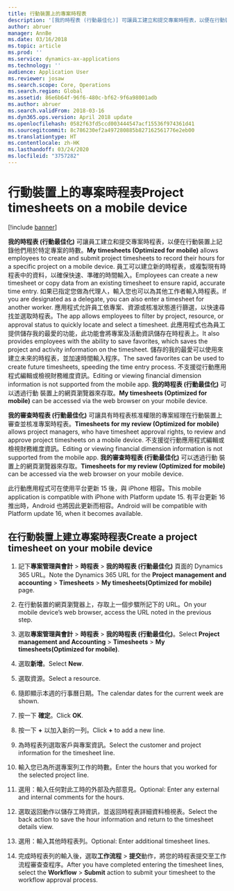 ```yaml
---
title: 行動裝置上的專案時程表
description: '[我的時程表 (行動最佳化)] 可讓員工建立和提交專案時程表，以便在行動裝置上記錄他們用於特定專案的時數。'
author: abruer
manager: AnnBe
ms.date: 03/16/2018
ms.topic: article
ms.prod: ''
ms.service: dynamics-ax-applications
ms.technology: ''
audience: Application User
ms.reviewer: josaw
ms.search.scope: Core, Operations
ms.search.region: Global
ms.assetid: 86e6b64f-96f6-480c-bf62-9f6a98001adb
ms.author: abruer
ms.search.validFrom: 2018-03-16
ms.dyn365.ops.version: April 2018 update
ms.openlocfilehash: 0582f63fd5ccd003444547acf15536f974361d41
ms.sourcegitcommit: 8c786230ef2a497280885b827162561776e2eb00
ms.translationtype: HT
ms.contentlocale: zh-HK
ms.lasthandoff: 03/24/2020
ms.locfileid: "3757282"
---
```

# <a name="project-timesheets-on-a-mobile-device"></a><span data-ttu-id="476f5-103">行動裝置上的專案時程表</span><span class="sxs-lookup"><span data-stu-id="476f5-103">Project timesheets on a mobile device</span></span>

[!include [banner](../includes/banner.md)]

<span data-ttu-id="476f5-104">**我的時程表 (行動最佳化)** 可讓員工建立和提交專案時程表，以便在行動裝置上記錄他們用於特定專案的時數。</span><span class="sxs-lookup"><span data-stu-id="476f5-104">**My timesheets (Optimized for mobile)** allows employees to create and submit project timesheets to record their hours for a specific project on a mobile device.</span></span> <span data-ttu-id="476f5-105">員工可以建立新的時程表，或複製現有時程表中的資料，以確保快速、準確的時間輸入。</span><span class="sxs-lookup"><span data-stu-id="476f5-105">Employees can create a new timesheet or copy data from an existing timesheet to ensure rapid, accurate time entry.</span></span> <span data-ttu-id="476f5-106">如果已指定您做為代理人，輸入您也可以為其他工作者輸入時程表。</span><span class="sxs-lookup"><span data-stu-id="476f5-106">If you are designated as a delegate, you can also enter a timesheet for another worker.</span></span> <span data-ttu-id="476f5-107">應用程式允許員工依專案、資源或核准狀態進行篩選，以快速尋找並選取時程表。</span><span class="sxs-lookup"><span data-stu-id="476f5-107">The app allows employees to filter by project, resource, or approval status to quickly locate and select a timesheet.</span></span> <span data-ttu-id="476f5-108">此應用程式也為員工提供儲存我的最愛的功能，此功能會將專案及活動資訊儲存在時程表上。</span><span class="sxs-lookup"><span data-stu-id="476f5-108">It also provides employees with the ability to save favorites, which saves the project and activity information on the timesheet.</span></span> <span data-ttu-id="476f5-109">儲存的我的最愛可以使用來建立未來的時程表，並加速時間輸入程序。</span><span class="sxs-lookup"><span data-stu-id="476f5-109">The saved favorites can be used to create future timesheets, speeding the time entry process.</span></span> <span data-ttu-id="476f5-110">不支援從行動應用程式編輯或檢視財務維度資訊。</span><span class="sxs-lookup"><span data-stu-id="476f5-110">Editing or viewing financial dimension information is not supported from the mobile app.</span></span> <span data-ttu-id="476f5-111">**我的時程表 (行動最佳化)** 可以透過行動 裝置上的網頁瀏覽器來存取。</span><span class="sxs-lookup"><span data-stu-id="476f5-111">**My timesheets (Optimized for mobile)** can be accessed via the web browser on your mobile device.</span></span>

<span data-ttu-id="476f5-112">**我的審查時程表 (行動最佳化)** 可讓具有時程表核准權限的專案經理在行動裝置上審查並核准專案時程表。</span><span class="sxs-lookup"><span data-stu-id="476f5-112">**Timesheets for my review (Optimized for mobile)** allows project managers, who have timesheet approval rights, to review and approve project timesheets on a mobile device.</span></span> <span data-ttu-id="476f5-113">不支援從行動應用程式編輯或檢視財務維度資訊。</span><span class="sxs-lookup"><span data-stu-id="476f5-113">Editing or viewing financial dimension information is not supported from the mobile app.</span></span> <span data-ttu-id="476f5-114">**我的審查時程表 (行動最佳化)** 可以透過行動 裝置上的網頁瀏覽器來存取。</span><span class="sxs-lookup"><span data-stu-id="476f5-114">**Timesheets for my review (Optimized for mobile)** can be accessed via the web browser on your mobile device.</span></span>

<span data-ttu-id="476f5-115">此行動應用程式可在使用平台更新 15 後，與 iPhone 相容。</span><span class="sxs-lookup"><span data-stu-id="476f5-115">This mobile application is compatible with iPhone with Platform update 15.</span></span>
<span data-ttu-id="476f5-116">有平台更新 16 推出時，Android 也將因此更新而相容。</span><span class="sxs-lookup"><span data-stu-id="476f5-116">Android will be compatible with Platform update 16, when it becomes available.</span></span>

## <a name="create-a-project-timesheet-on-your-mobile-device"></a><span data-ttu-id="476f5-117">在行動裝置上建立專案時程表</span><span class="sxs-lookup"><span data-stu-id="476f5-117">Create a project timesheet on your mobile device</span></span>

1.  <span data-ttu-id="476f5-118">記下**專案管理與會計** \> **時程表** \> **我的時程表 (行動最佳化)** 頁面的 Dynamics 365 URL。</span><span class="sxs-lookup"><span data-stu-id="476f5-118">Note the Dynamics 365 URL for the **Project management and accounting** \> **Timesheets** \> **My timesheets(Optimized for mobile)** page.</span></span>

2.  <span data-ttu-id="476f5-119">在行動裝置的網頁瀏覽器上，存取上一個步驟所記下的 URL。</span><span class="sxs-lookup"><span data-stu-id="476f5-119">On your mobile device’s web browser, access the URL noted in the previous step.</span></span>
 
3.  <span data-ttu-id="476f5-120">選取**專案管理與會計** \> **時程表** \> **我的時程表 (行動最佳化)**。</span><span class="sxs-lookup"><span data-stu-id="476f5-120">Select **Project management and Accounting** \> **Timesheets** \> **My timesheets(Optimized for mobile)**.</span></span>

4.  <span data-ttu-id="476f5-121">選取**新增**。</span><span class="sxs-lookup"><span data-stu-id="476f5-121">Select **New**.</span></span>

5.  <span data-ttu-id="476f5-122">選取資源。</span><span class="sxs-lookup"><span data-stu-id="476f5-122">Select a resource.</span></span>

6.  <span data-ttu-id="476f5-123">隨即顯示本週的行事曆日期。</span><span class="sxs-lookup"><span data-stu-id="476f5-123">The calendar dates for the current week are shown.</span></span>

7.  <span data-ttu-id="476f5-124">按一下 **確定**。</span><span class="sxs-lookup"><span data-stu-id="476f5-124">Click **OK**.</span></span>

8.  <span data-ttu-id="476f5-125">按一下 **+** 以加入新的一列。</span><span class="sxs-lookup"><span data-stu-id="476f5-125">Click **+** to add a new line.</span></span>

9.  <span data-ttu-id="476f5-126">為時程表列選取客戶與專案資訊。</span><span class="sxs-lookup"><span data-stu-id="476f5-126">Select the customer and project information for the timesheet line.</span></span>

10. <span data-ttu-id="476f5-127">輸入您已為所選專案列工作的時數。</span><span class="sxs-lookup"><span data-stu-id="476f5-127">Enter the hours that you worked for the selected project line.</span></span>

11. <span data-ttu-id="476f5-128">選用：輸入任何對此工時的外部及內部意見。</span><span class="sxs-lookup"><span data-stu-id="476f5-128">Optional: Enter any external and internal comments for the hours.</span></span>

12. <span data-ttu-id="476f5-129">選取返回動作以儲存工時資訊，並返回時程表詳細資料檢視表。</span><span class="sxs-lookup"><span data-stu-id="476f5-129">Select the back action to save the hour information and return to the timesheet details view.</span></span>

13. <span data-ttu-id="476f5-130">選用：輸入其他時程表列。</span><span class="sxs-lookup"><span data-stu-id="476f5-130">Optional: Enter additional timesheet lines.</span></span>

14. <span data-ttu-id="476f5-131">完成時程表列的輸入後，選取**工作流程** \> **提交**動作，將您的時程表提交至工作流程審查查程序。</span><span class="sxs-lookup"><span data-stu-id="476f5-131">After you have completed entering the timesheet lines, select the **Workflow** \> **Submit** action to submit your timesheet to the workflow approval process.</span></span>
